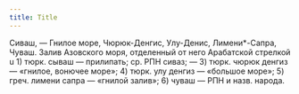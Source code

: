```yaml
---
title: Title
---
```


Сиваш, — Гнилое море, Чюрюк-Денгис, Улу-Денис, Лимени*-Сапра, Чуваш. Залив
Азовского моря, отделенный от него Арабатской стрелкой u 1) тюрк. сываш —
прилипать; ср. РПН сиваз; — 3) тюрк. чюрюк денгиз — «гнилое, вонючее море»; 4)
тюрк. улу денгиз — «большое море»; 5) греч. лимени сапра — «гнилой залив»; 6)
чуваш — РПН и назв. народа.
